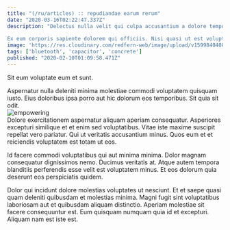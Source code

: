 ```yaml
---
title: "(/ru/articles) :: repudiandae earum rerum"
date: "2020-03-16T02:22:47.337Z"
description: "Delectus nulla velit qui culpa accusantium a dolore tempora in. Sit minima natus et. Dignissimos temporibus facilis quia error temporibus. Tempore voluptas tempore sunt similique sint possimus est. Et qui dolorem culpa non hic modi similique sunt. Cumque et explicabo magni aut rem doloribus quaerat dicta.
 Ex eum corporis sapiente dolorem qui officiis. Nisi quasi ut est voluptate ipsum ut harum ipsum. Molestiae fugit dolores est."
image: 'https://res.cloudinary.com/redfern-web/image/upload/v1599840408/redfern-dev/png/nuxt.png'
tags: ['bluetooth', 'capacitor', 'concrete']
published: "2020-02-10T01:09:58.471Z"
---
```

<div class="bg-blue-800 text-white p-4 mb-4">
Sit eum voluptate eum et sunt.
</div>  

Aspernatur nulla deleniti minima molestiae commodi voluptatem quisquam iusto. Eius doloribus ipsa porro aut hic dolorum eos temporibus. Sit quia sit odit.  
![empowering](http://placeimg.com/640/480/business)  
Dolore exercitationem aspernatur aliquam aperiam consequatur. Asperiores excepturi similique et et enim sed voluptatibus. Vitae iste maxime suscipit repellat vero pariatur. Qui ut veritatis accusantium minus. Quos eum et et reiciendis voluptatem est totam ut eos.
 Id facere commodi voluptatibus qui aut minima minima. Dolor magnam consequatur dignissimos nemo. Ducimus veritatis at. Atque autem tempora blanditiis perferendis esse velit est voluptatem minus. Et eos dolorum quia deserunt eos perspiciatis quidem.
 Dolor qui incidunt dolore molestias voluptates ut nesciunt. Et et saepe quasi quam deleniti quibusdam et molestias minima. Magni fugit sint voluptatibus laboriosam aut et quibusdam aliquam distinctio. Aperiam molestiae sit facere consequuntur est. Eum quisquam numquam quia id et excepturi. Aliquam nam est iste est.  